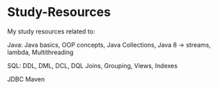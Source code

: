 # Study-Resources
My study resources related to:

  Java:
    Java basics,
    OOP concepts,
    Java Collections,
    Java 8 -> streams, lambda,
    Multithreading

  SQL:
    DDL, DML, DCL, DQL
    Joins, Grouping, Views, Indexes
  
  JDBC
  Maven
